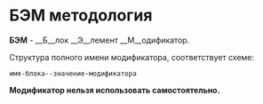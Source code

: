 # БЭМ методология #
__БЭМ__ - __Б__лок __Э__лемент __М__одификатор.


Структура полного имени модификатора, соответствует схеме:

`имя-блока--значение-модификатора`

__Модификатор нельзя использовать самостоятельно.__
